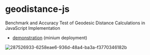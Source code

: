# geodistance-js
Benchmark and Accuracy Test of Geodesic Distance Calculations in JavaScript Implementation
* [demonstration](https://kkdd.github.io/geodistance-js/) (minium deployment)

![287526933-6258eae6-936d-48a4-ba3a-f3770346182b](https://github.com/kkdd/geodistance-js/assets/5372642/78b6e997-78f8-4d50-adb8-861e079a7a7e)
